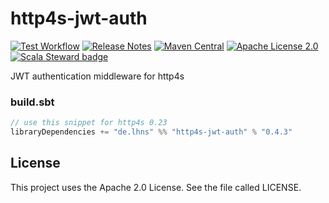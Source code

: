# http4s-jwt-auth

[![Test Workflow](https://github.com/lhns/http4s-jwt-auth/workflows/test/badge.svg)](https://github.com/lhns/http4s-jwt-auth/actions?query=workflow%3Atest)
[![Release Notes](https://img.shields.io/github/release/lhns/http4s-jwt-auth.svg?maxAge=3600)](https://github.com/lhns/http4s-jwt-auth/releases/latest)
[![Maven Central](https://img.shields.io/maven-central/v/de.lhns/http4s-jwt-auth_2.13)](https://search.maven.org/artifact/de.lhns/http4s-jwt-auth_2.13)
[![Apache License 2.0](https://img.shields.io/github/license/lhns/http4s-jwt-auth.svg?maxAge=3600)](https://www.apache.org/licenses/LICENSE-2.0)
[![Scala Steward badge](https://img.shields.io/badge/Scala_Steward-helping-blue.svg?style=flat&logo=data:image/png;base64,iVBORw0KGgoAAAANSUhEUgAAAA4AAAAQCAMAAAARSr4IAAAAVFBMVEUAAACHjojlOy5NWlrKzcYRKjGFjIbp293YycuLa3pYY2LSqql4f3pCUFTgSjNodYRmcXUsPD/NTTbjRS+2jomhgnzNc223cGvZS0HaSD0XLjbaSjElhIr+AAAAAXRSTlMAQObYZgAAAHlJREFUCNdNyosOwyAIhWHAQS1Vt7a77/3fcxxdmv0xwmckutAR1nkm4ggbyEcg/wWmlGLDAA3oL50xi6fk5ffZ3E2E3QfZDCcCN2YtbEWZt+Drc6u6rlqv7Uk0LdKqqr5rk2UCRXOk0vmQKGfc94nOJyQjouF9H/wCc9gECEYfONoAAAAASUVORK5CYII=)](https://scala-steward.org)

JWT authentication middleware for http4s

### build.sbt
```sbt
// use this snippet for http4s 0.23
libraryDependencies += "de.lhns" %% "http4s-jwt-auth" % "0.4.3"
```

## License
This project uses the Apache 2.0 License. See the file called LICENSE.
